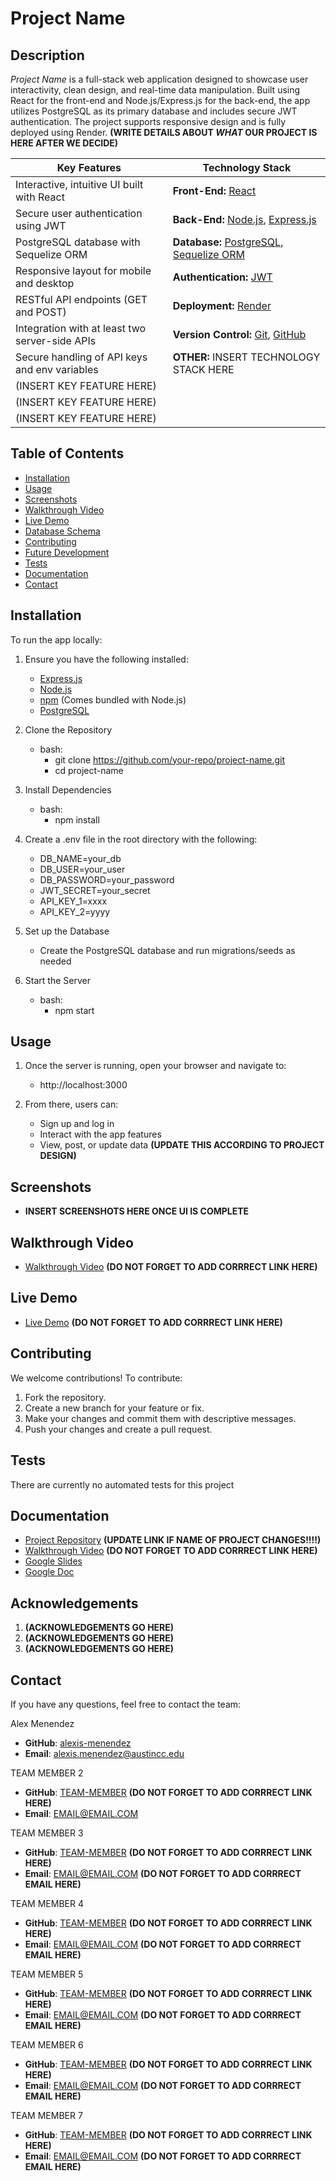 #  Project Name
##  **Description**

*Project Name* is a full-stack web application designed to showcase user interactivity, clean design, and real-time data manipulation. Built using React for the front-end and Node.js/Express.js for the back-end, the app utilizes PostgreSQL as its primary database and includes secure JWT authentication. The project supports responsive design and is fully deployed using Render. **(WRITE DETAILS ABOUT *WHAT* OUR PROJECT IS HERE AFTER WE DECIDE)**



| **Key Features**                                 | **Technology Stack**                                                                                       |
|--------------------------------------------------|------------------------------------------------------------------------------------------------------------|
| Interactive, intuitive UI built with React       | **Front-End:** [React](https://react.dev/)                                                                 |
| Secure user authentication using JWT             | **Back-End:** [Node.js](https://nodejs.org/), [Express.js](https://expressjs.com/)                         |
| PostgreSQL database with Sequelize ORM           | **Database:** [PostgreSQL](https://www.npmjs.com/package/pg), [Sequelize ORM](https://sequelize.org/)      |
| Responsive layout for mobile and desktop         | **Authentication:** [JWT](https://jwt.io/)                                                                 |
| RESTful API endpoints (GET and POST)             | **Deployment:** [Render](https://render.com/)                                                              |
| Integration with at least two server-side APIs   | **Version Control:** [Git](https://git-scm.com/), [GitHub](https://github.com/)                            |
| Secure handling of API keys and env variables    | **OTHER:** INSERT TECHNOLOGY STACK HERE                                                                    |
| (INSERT KEY FEATURE HERE)                        |                                                                                                            |
| (INSERT KEY FEATURE HERE)                        |                                                                                                            |
| (INSERT KEY FEATURE HERE)                        |                                                                                                            |


## Table of Contents

* [Installation](#installation)
* [Usage](#usage)
* [Screenshots](#screenshots)
* [Walkthrough Video](#walkthrough-video)
* [Live Demo](#live-demo)
* [Database Schema](#database-schema)
* [Contributing](#contributing)
* [Future Development](#future-development)
* [Tests](#tests)
* [Documentation](#documentation)
* [Contact](#contact)


## Installation

To run the app locally:
1. Ensure you have the following installed:
	* [Express.js](https://expressjs.com/) 
	* [Node.js](https://nodejs.org/) 
	* [npm](https://www.npmjs.com/) (Comes bundled with Node.js)
	* [PostgreSQL](https://www.postgresql.org/)
2. Clone the Repository
	* bash:
	  * git clone https://github.com/your-repo/project-name.git
	  * cd project-name

3. Install Dependencies
	* bash:
	  * npm install

4. Create a .env file in the root directory with the following:
	* DB_NAME=your_db
	* DB_USER=your_user
	* DB_PASSWORD=your_password
	* JWT_SECRET=your_secret
	* API_KEY_1=xxxx
	* API_KEY_2=yyyy

5. Set up the Database
	* Create the PostgreSQL database and run migrations/seeds as needed

6. Start the Server
	* bash:
	  * npm start

## Usage

1. Once the server is running, open your browser and navigate to:
	* http://localhost:3000

2. From there, users can:
	* Sign up and log in
	* Interact with the app features
	* View, post, or update data **(UPDATE THIS ACCORDING TO PROJECT DESIGN)**

## Screenshots

* **INSERT SCREENSHOTS HERE ONCE UI IS COMPLETE**

## Walkthrough Video

* [Walkthrough Video](https://drive.google.com/LINK/GOES/HERE) **(DO NOT FORGET TO ADD CORRRECT LINK HERE)**

## Live Demo

* [Live Demo](https://PROJECT-NAME.netlify.app/) **(DO NOT FORGET TO ADD CORRRECT LINK HERE)**

## Contributing

We welcome contributions! To contribute:

1. Fork the repository.
2. Create a new branch for your feature or fix.
3. Make your changes and commit them with descriptive messages.
4. Push your changes and create a pull request.


## Tests

There are currently no automated tests for this project

## Documentation

* [Project Repository](https://github.com/zomblic/HowNottoDie) **(UPDATE LINK IF NAME OF PROJECT CHANGES!!!!)**
* [Walkthrough Video](https://drive.google.com/LINK/GOES/HERE) **(DO NOT FORGET TO ADD CORRRECT LINK HERE)**
* [Google Slides](https://docs.google.com/presentation/d/13Oqs7l09W7mch0W5Edy-X467CzWSoOtFeIJcjjSoi7U/edit?usp=sharing)
* [Google Doc](https://docs.google.com/document/d/1lG3wGpQglw6aqWl2WG_FtDNSuud-BfDb08JUTFICkO8/edit?tab=t.0#heading=h.sp7vjy6pkvd4)

## Acknowledgements

1. **(ACKNOWLEDGEMENTS GO HERE)**
2. **(ACKNOWLEDGEMENTS GO HERE)**
3. **(ACKNOWLEDGEMENTS GO HERE)**

## Contact

If you have any questions, feel free to contact the team:

Alex Menendez
*  **GitHub**: [alexis-menendez](https://github.com/alexis-menendez)
*  **Email**: alexis.menendez@austincc.edu

TEAM MEMBER 2
*  **GitHub**: [TEAM-MEMBER](https://github.com/USERNAME) **(DO NOT FORGET TO ADD CORRRECT LINK HERE)**
*  **Email**: EMAIL@EMAIL.COM

TEAM MEMBER 3
*  **GitHub**: [TEAM-MEMBER](https://github.com/USERNAME) **(DO NOT FORGET TO ADD CORRRECT LINK HERE)**
*  **Email**: EMAIL@EMAIL.COM **(DO NOT FORGET TO ADD CORRRECT EMAIL HERE)**

TEAM MEMBER 4
*  **GitHub**: [TEAM-MEMBER](https://github.com/USERNAME) **(DO NOT FORGET TO ADD CORRRECT LINK HERE)**
*  **Email**: EMAIL@EMAIL.COM **(DO NOT FORGET TO ADD CORRRECT EMAIL HERE)**

TEAM MEMBER 5
*  **GitHub**: [TEAM-MEMBER](https://github.com/USERNAME) **(DO NOT FORGET TO ADD CORRRECT LINK HERE)**
*  **Email**: EMAIL@EMAIL.COM **(DO NOT FORGET TO ADD CORRRECT EMAIL HERE)**

TEAM MEMBER 6
*  **GitHub**: [TEAM-MEMBER](https://github.com/USERNAME) **(DO NOT FORGET TO ADD CORRRECT LINK HERE)**
*  **Email**: EMAIL@EMAIL.COM **(DO NOT FORGET TO ADD CORRRECT EMAIL HERE)**

TEAM MEMBER 7
*  **GitHub**: [TEAM-MEMBER](https://github.com/USERNAME) **(DO NOT FORGET TO ADD CORRRECT LINK HERE)**
*  **Email**: EMAIL@EMAIL.COM **(DO NOT FORGET TO ADD CORRRECT EMAIL HERE)**


